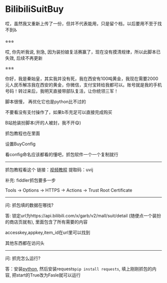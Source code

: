 # BilibiliSuitBuy

哎，虽然我又重新上传了一份，但并不代表能用，只是留个档，以后要用不至于找不到♿

⭐︎⭐︎⭐︎

哎, 你先听我说, 别急, 因为装扮娘复活赛赢了，现在没有摸清规律，所以此脚本已失效, 后续不再更新

⭐︎⭐︎⭐︎

你好，我是秦始皇，其实我并没有死，我在西安有100吨黄金，我现在需要2000元人民币解冻我在西安的黄金，你微信，支付宝转给我都可以。账号就是我的手机号码！转过来后，我明天直接带部队复活，让你统领三军！

脚本很慢， 再优化它也是python比不过的

不要看没有支付操作了，如果b币充足可以直接完成购买

B站抢装扮脚本(开的人被封，我不开😋)

抓包教程也在里面

设置BuyConfig

看config命名应该都看的懂吧，抓包软件一个一个复制就行

------------------------------------------------

抓包教程看这个 链接：[视频教程](https://pan.baidu.com/s/1epzhwbTpBNwNUMT0E-u_TQ?pwd=uvij)
提取码：uvij

补充: fiddler抓包要多一步

Tools -> Options -> HTTPS -> Actions -> Trust Root Certificate

------------------------------------------------

问: 抓包填的数据在哪找?

答: 锁定url为https://api.bilibili.com/x/garb/v2/mall/suit/detail (随便点一个装扮的商店页就有), 里面包含了所有需要的内容

accesskey,appkey,item_id在url里可以找到

其他东西都在访问头

------------------------------------------------

问: 抓完怎么运行?

答：安装[python](https://www.python.org/), 然后安装requests```pip install requests```, 填上刚刚抓包的内容, 把start的True改为Fasle就可以运行
